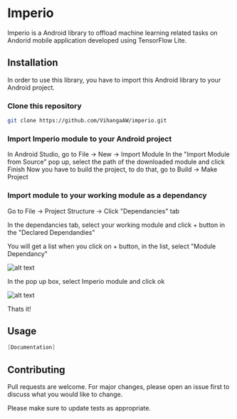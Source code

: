 # Imperio

Imperio is a Android library to offload machine learning related tasks on Andorid mobile application developed using TensorFlow Lite.
## Installation

In order to use this library, you have to import this Android library to your Android project.

### Clone this repository
```bash
git clone https://github.com/VihangaAW/imperio.git
```

### Import Imperio module to your Android project
In Android Studio, go to File -> New -> Import Module
In the "Import Module from Source" pop up, select the path of the downloaded module and click Finish
Now you have to build the project, to do that, go to Build -> Make Project

### Import module to your working module as a dependancy
Go to File -> Project Structure -> Click "Dependancies" tab 

In the dependancies tab, select your working module and click + button in the "Declared Dependandies"

You will get a list when you click on + button, in the list, select "Module Dependancy"

![alt text](https://i.imgur.com/MqXMGyZ.jpg)

In the pop up box, select Imperio module and click ok

![alt text](https://i.imgur.com/Gx6trFa.jpg)

Thats it!

## Usage

```java
[Documentation]

```

## Contributing
Pull requests are welcome. For major changes, please open an issue first to discuss what you would like to change.

Please make sure to update tests as appropriate.